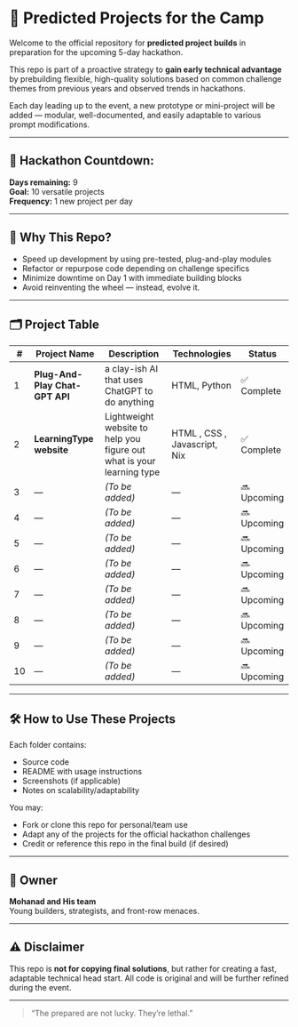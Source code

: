 # 🎯 Predicted Projects for the Camp

Welcome to the official repository for **predicted project builds** in preparation for the upcoming 5-day hackathon.

This repo is part of a proactive strategy to **gain early technical advantage** by prebuilding flexible, high-quality solutions based on common challenge themes from previous years and observed trends in hackathons.

Each day leading up to the event, a new prototype or mini-project will be added — modular, well-documented, and easily adaptable to various prompt modifications.

---

## 📅 Hackathon Countdown:
**Days remaining:** 9  
**Goal:** 10 versatile projects  
**Frequency:** 1 new project per day

---

## 🧠 Why This Repo?

- Speed up development by using pre-tested, plug-and-play modules  
- Refactor or repurpose code depending on challenge specifics  
- Minimize downtime on Day 1 with immediate building blocks  
- Avoid reinventing the wheel — instead, evolve it.

---

## 🗂️ Project Table

| # | Project Name | Description | Technologies | Status |
|---|--------------|-------------|--------------|--------|
| 1 | **Plug-And-Play Chat-GPT API** | a clay-ish AI that uses ChatGPT to do anything | HTML, Python | ✅ Complete |
| 2 | **LearningType website** | Lightweight website to help you figure out what is your learning type | HTML , CSS , Javascript, Nix | ✅ Complete |
| 3 | — | *(To be added)* | — | 🔜 Upcoming |
| 4 | — | *(To be added)* | — | 🔜 Upcoming |
| 5 | — | *(To be added)* | — | 🔜 Upcoming |
| 6 | — | *(To be added)* | — | 🔜 Upcoming |
| 7 | — | *(To be added)* | — | 🔜 Upcoming |
| 8 | — | *(To be added)* | — | 🔜 Upcoming |
| 9 | — | *(To be added)* | — | 🔜 Upcoming |
|10 | — | *(To be added)* | — | 🔜 Upcoming |

---

## 🛠️ How to Use These Projects

Each folder contains:
- Source code
- README with usage instructions
- Screenshots (if applicable)
- Notes on scalability/adaptability

You may:
- Fork or clone this repo for personal/team use
- Adapt any of the projects for the official hackathon challenges
- Credit or reference this repo in the final build (if desired)

---

## 👑 Owner

**Mohanad and His team**  
Young builders, strategists, and front-row menaces.

---

## ⚠️ Disclaimer

This repo is **not for copying final solutions**, but rather for creating a fast, adaptable technical head start. All code is original and will be further refined during the event.

---

> “The prepared are not lucky. They’re lethal.”
